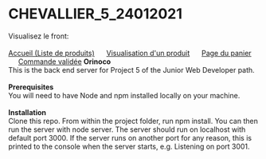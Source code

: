 # CHEVALLIER_5_24012021
Visualisez le front:<br /><br />
<a href="https://www.zupimages.net/up/21/05/jorp.png" target="_blank">Accueil (Liste de produits)</a>
<a href="https://www.zupimages.net/up/21/05/yave.png" target="_blank" style="margin-left: 20px;">Visualisation d'un produit</a>
<a href="https://www.zupimages.net/up/21/05/f1dk.png" target="_blank" style="margin-left: 20px;">Page du panier</a>
<a href="https://www.zupimages.net/up/21/05/31e8.png" target="_blank" style="margin-left: 20px;">Commande validée</a>
<b>Orinoco</b><br />
This is the back end server for Project 5 of the Junior Web Developer path.
<br /><br />
<b>Prerequisites</b><br />
You will need to have Node and npm installed locally on your machine.
<br /><br />
<b>Installation</b><br />
Clone this repo. From within the project folder, run npm install. You can then run the server with node server. The server should run on localhost with default port 3000. If the server runs on another port for any reason, this is printed to the console when the server starts, e.g. Listening on port 3001.
